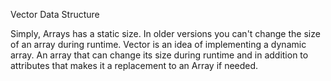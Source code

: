 Vector Data Structure

Simply, Arrays has a static size. In older versions you can't change the size of an array during runtime. Vector is an idea of implementing a dynamic array. An array that can change its size during runtime and in addition to attributes that makes it a replacement to an Array if needed.

